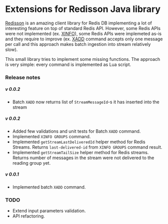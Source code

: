  Extensions for Redisson Java library
=====

[Redisson](https://github.com/redisson/redisson) is an amazing client library for Redis DB implementing a lot of interesting feature on top of standard Redis API.
However, some Redis APIs were not implemented (ex. [XINFO](https://redis.io/commands/xinfo)), some Redis APIs were implemeted as-is and they require to improve (ex. [XADD](https://redis.io/commands/xadd) command accepts only one message per call and this approach makes batch ingestion into stream relatively slow).
  
This small library tries to implement some missing functions. The approach is very simple: every command is implemented as Lua script.

### Release notes
##### v 0.0.2
- Batch `XADD` now returns list of `StreamMessageId`-s it has inserted into the stream

##### v 0.0.2
- Added few validations and unit tests for Batch `XADD` command.
- Implemented `XINFO GROUPS` command.
- Implemented `getStreamLastDeliveredId` helper method for Redis Streams. Returns `last-delivered-id` from `XINFO GROUPS` command result.
- Implemented `getStreamTailSize` helper method for Redis streams. Returns number of messages in the stream were not delivered to the reading group yet. 

##### v 0.0.1
- Implemented batch `XADD` command.

### TODO
- Extend input parameters validation.
- API refactoring.
